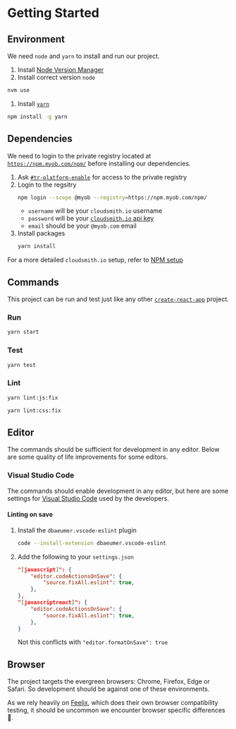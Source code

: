 # Getting Started

## Environment

We need `node` and `yarn` to install and run our project.

1. Install [Node Version Manager](https://github.com/nvm-sh/nvm) 
1. Install correct version `node`

  ```sh
  nvm use
  ```
1. Install [`yarn`](https://yarnpkg.com/)

  ```sh
  npm install -g yarn
  ```

## Dependencies

We need to login to the private registry located at [`https://npm.myob.com/npm/`](https://npm.myob.com/npm/) before installing our dependencies.

1. Ask [`#tr-platform-enable`](https://myob.slack.com/archives/C3F2M5NFP) for access to the private registry
1. Login to the regsitry
    ```sh
    npm login --scope @myob --registry=https://npm.myob.com/npm/
    ```
    * `username` will be your `cloudsmith.io` username
    * `password` will be your [`cloudsmith.io` api key](https://cloudsmith.io/user/settings/api/)
    * `email` should be your `@myob.com` email
1. Install packages
    ```sh
    yarn install
    ```

For a more detailed `cloudsmith.io` setup, refer to [NPM setup](https://cloudsmith.io/~myob/repos/npm/setup/#formats-npm)

## Commands

This project can be run and test just like any other [`create-react-app`](https://github.com/facebook/create-react-app) project.

### Run

```sh
yarn start
```

### Test
```sh
yarn test
```

### Lint

```sh
yarn lint:js:fix
```

```sh
yarn lint:css:fix
```

## Editor

The commands should be sufficient for development in any editor. Below are some quality of life improvements for some editors.

### Visual Studio Code

The commands should enable development in any editor, but here are some settings for [Visual Studio Code](https://code.visualstudio.com/) used by the developers.

#### Linting on save

1. Install the  `dbaeumer.vscode-eslint` plugin

    ```sh
    code --install-extension dbaeumer.vscode-eslint
    ```
2. Add the following to your `settings.json`

    ```json
    "[javascript]": {
        "editor.codeActionsOnSave": {
            "source.fixAll.eslint": true,
        },
    },
    "[javascriptreact]": {
        "editor.codeActionsOnSave": {
            "source.fixAll.eslint": true,
        },
    }
    ```
    Not this conflicts with `"editor.formatOnSave": true`

## Browser

The project targets the evergreen browsers: Chrome, Firefox, Edge or Safari. So development should be against one of these environments. 

As we rely heavily on [Feelix](https://feelix.myob.com/), which does their own browser compatibility testing, it should be uncommon we encounter browser specific differences 🤞. 
